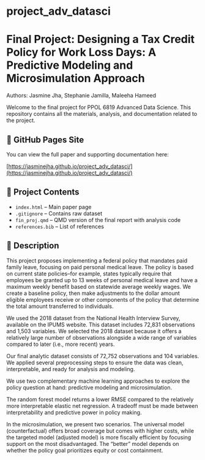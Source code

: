 # project_adv_datasci

# Final Project: Designing a Tax Credit Policy for Work Loss Days: A Predictive Modeling and Microsimulation Approach

Authors: Jasmine Jha, Stephanie Jamilla, Maleeha Hameed

Welcome to the final project for PPOL 6819 Advanced Data Science. This repository contains all the materials, analysis, and documentation related to the project.

## 🔗 GitHub Pages Site

You can view the full paper and supporting documentation here:

[https://jasminejha.github.io/project_adv_datasci/](https://jasminejha.github.io/project_adv_datasci/)

## 📂 Project Contents

- `index.html` – Main paper page
- `.gitignore` – Contains raw dataset
- `fin_proj.qmd` – QMD version of the final report with analysis code
- `references.bib` – List of references

## 📝 Description

This project proposes implementing a federal policy that mandates paid family leave, focusing on paid personal medical leave. The policy is based on current state policies–for example, states typically require that employees be granted up to 13 weeks of personal medical leave and have a maximum weekly benefit based on statewide average weekly wages. We create a baseline policy, then make adjustments to the dollar amount eligible employees receive or other components of the policy that determine the total amount transferred to individuals.

We used the 2018 dataset from the National Health Interview Survey, available on the IPUMS website. This dataset includes 72,831 observations and 1,503 variables. We selected the 2018 dataset because it offers a relatively large number of observations alongside a wide range of variables compared to later (i.e., more recent) years.

Our final analytic dataset consists of 72,752 observations and 104 variables. We applied several preprocessing steps to ensure the data was clean, interpretable, and ready for analysis and modeling.

We use two complementary machine learning approaches to explore the policy question at hand: predictive modeling and microsimulation. 

The random forest model returns a lower RMSE compared to the relatively more interpretable elastic net regression. A  tradeoff must be made between interpretability and predictive power in policy making. 

In the microsimulation, we present two scenarios. The universal model (counterfactual) offers broad coverage but comes with higher costs, while the targeted model (adjusted model) is more fiscally efficient by focusing support on the most disadvantaged. The “better” model depends on whether the policy goal prioritizes equity or cost containment.

